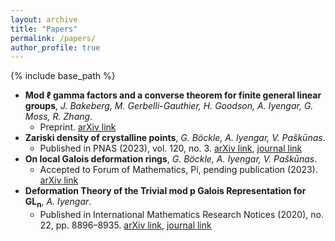 ```yaml
---
layout: archive
title: "Papers"
permalink: /papers/
author_profile: true
---
```

<!-- 
{% if author.googlescholar %}
  You can also find my articles on <u><a href="{{author.googlescholar}}">my Google Scholar profile</a>.</u>
{% endif %}
 -->
{% include base_path %}

* **Mod ℓ gamma factors and a converse theorem for finite general linear groups**, *J. Bakeberg, M. Gerbelli-Gauthier, H. Goodson, A. Iyengar, G. Moss, R. Zhang*.
    * Preprint. [arXiv link](https://arxiv.org/abs/2307.07593)
* **Zariski density of crystalline points**, *G. Böckle, A. Iyengar, V. Paškūnas*.
    * Published in PNAS (2023), vol. 120, no. 3. [arXiv link](https://arxiv.org/abs/2206.06944), [journal link](https://doi.org/10.1073/pnas.2221042120)
* **On local Galois deformation rings**, *G. Böckle, A. Iyengar, V. Paškūnas*.
    * Accepted to Forum of Mathematics, Pi, pending publication (2023). [arXiv link](https://arxiv.org/abs/2110.01638)
* **Deformation Theory of the Trivial mod p Galois Representation for GL<sub>n</sub>**, *A. Iyengar*.
    * Published in International Mathematics Research Notices (2020), no. 22, pp. 8896–8935. [arXiv link](https://arxiv.org/abs/1904.05996), [journal link](https://doi.org/10.1093/imrn/rnaa011)
